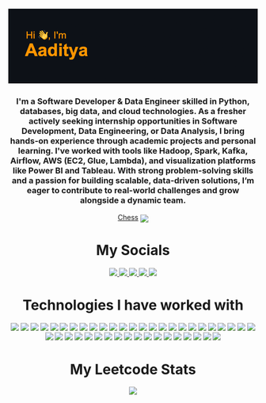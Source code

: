 <p align="center"> 
  <img src="/header.png">
</p>

<h3 align="center"> 
  I'm a Software Developer & Data Engineer skilled in Python, databases, big data, and cloud technologies.
As a fresher actively seeking internship opportunities in Software Development, Data Engineering, or Data Analysis, I bring hands-on experience through academic projects and personal learning. I've worked with tools like Hadoop, Spark, Kafka, Airflow, AWS (EC2, Glue, Lambda), and visualization platforms like Power BI and Tableau. With strong problem-solving skills and a passion for building scalable, data-driven solutions, I’m eager to contribute to real-world challenges and grow alongside a dynamic team. 
</h3>

<p align="center">
  <a href="https://www.chess.com/member/555aaditya">Chess</a>
  <img align="center" src="https://img.shields.io/badge/dynamic/json?logo=chessdotcom&label=rating&query=%24.chess_rapid.last.rating&url=https%3A%2F%2Fapi.chess.com%2Fpub%2Fplayer%2F555aaditya%2Fstats"/>
</p>

<h1 align="center"> My Socials </h1>
<p align="center">
  <a href="https://t.me/aaditya_sinha" target="_blank">
    <img src="https://img.shields.io/badge/Telegram-2CA5E0?style=for-the-badge&logo=telegram&logoColor=white">
  </a>
  <a href="mailto:555aaditya@proton.me" target="_blank">
    <img src="https://img.shields.io/badge/proton%20mail-6D4AFF?style=for-the-badge&logo=protonmail&logoColor=white">
  </a>
  <a href="https://www.linkedin.com/in/555aaditya/" target="_blank">
    <img src="https://img.shields.io/badge/LinkedIn-0077B5?style=for-the-badge&logo=linkedin&logoColor=white">
  </a>
  <a href="https://leetcode.com/555aaditya/" target="_blank">
    <img src="https://img.shields.io/badge/-LeetCode-FFA116?style=for-the-badge&logo=LeetCode&logoColor=black">
  </a>
  <a href="https://www.kaggle.com/aaditya555" target="_blank">
    <img src="https://img.shields.io/badge/Kaggle-20BEFF?style=for-the-badge&logo=Kaggle&logoColor=white">
  </a>
</p>

<h1 align="center"> Technologies I have worked with </h1>
<p align="center">
  <img src="https://img.shields.io/badge/Python-3776AB?style=for-the-badge&logo=python&logoColor=white">
  <img src="https://img.shields.io/badge/Scala-DC322F?style=for-the-badge&logo=scala&logoColor=white">
  <img src="https://img.shields.io/badge/Shell-Bash-121011?style=for-the-badge&logo=gnubash&logoColor=white">
  <img src="https://img.shields.io/badge/MySQL-4479A1?style=for-the-badge&logo=mysql&logoColor=white">
  <img src="https://img.shields.io/badge/PostgreSQL-4169E1?style=for-the-badge&logo=postgresql&logoColor=white">
  <img src="https://img.shields.io/badge/MongoDB-47A248?style=for-the-badge&logo=mongodb&logoColor=white">
  <img src="https://img.shields.io/badge/Databricks-FF3621?style=for-the-badge&logo=Databricks&logoColor=white">
  <img src="https://img.shields.io/badge/Redis-DC382D?style=for-the-badge&logo=redis&logoColor=white">
  <img src="https://img.shields.io/badge/Hadoop-66CCFF?style=for-the-badge&logo=apache&logoColor=white">
  <img src="https://img.shields.io/badge/Hive-FDEE21?style=for-the-badge&logo=apachehive&logoColor=black">
  <img src="https://img.shields.io/badge/Spark-E25A1C?style=for-the-badge&logo=apachespark&logoColor=white">
  <img src="https://img.shields.io/badge/Kafka-231F20?style=for-the-badge&logo=apachekafka&logoColor=white">
  <img src="https://img.shields.io/badge/Airflow-017CEE?style=for-the-badge&logo=apache-airflow&logoColor=white">
  <img src="https://img.shields.io/badge/AWS%20Glue-232F3E?style=for-the-badge&logo=amazon-aws&logoColor=white">
  <img src="https://img.shields.io/badge/AWS%20Lambda-FF9900?style=for-the-badge&logo=aws-lambda&logoColor=white">
  <img src="https://img.shields.io/badge/AWS%20EC2-FF9900?style=for-the-badge&logo=amazon-ec2&logoColor=white">
  <img src="https://img.shields.io/badge/AWS%20S3-569A31?style=for-the-badge&logo=amazon-s3&logoColor=white">
  <img src="https://img.shields.io/badge/Pandas-150458?style=for-the-badge&logo=pandas&logoColor=white">
  <img src="https://img.shields.io/badge/NumPy-013243?style=for-the-badge&logo=numpy&logoColor=white">
  <img src="https://img.shields.io/badge/Matplotlib-11557C?style=for-the-badge&logo=plotly&logoColor=white">
  <img src="https://img.shields.io/badge/Plotly-239120?style=for-the-badge&logo=plotly&logoColor=white">
  <img src="https://img.shields.io/badge/Seaborn-2E6E9E?style=for-the-badge&logo=python&logoColor=white">
  <img src="https://img.shields.io/badge/Scikit--Learn-F7931E?style=for-the-badge&logo=scikit-learn&logoColor=white">
  <img src="https://img.shields.io/badge/TensorFlow-FF6F00?style=for-the-badge&logo=tensorflow&logoColor=white">
  <img src="https://img.shields.io/badge/PySpark-E25A1C?style=for-the-badge&logo=apachespark&logoColor=white">
  <img src="https://img.shields.io/badge/Tweepy-Twitter_API-1DA1F2?style=for-the-badge&logo=twitter&logoColor=white">
  <img src="https://img.shields.io/badge/Flask-000000?style=for-the-badge&logo=flask&logoColor=white">
  <img src="https://img.shields.io/badge/FastAPI-009688?style=for-the-badge&logo=fastapi&logoColor=white">
  <img src="https://img.shields.io/badge/Django-092E20?style=for-the-badge&logo=django&logoColor=white">
  <img src="https://img.shields.io/badge/RESTful_API-4AB197?style=for-the-badge&logo=swagger&logoColor=white">
  <img src="https://img.shields.io/badge/GraphQL-E10098?style=for-the-badge&logo=graphql&logoColor=white">
  <img src="https://img.shields.io/badge/Git-F05032?style=for-the-badge&logo=git&logoColor=white">
  <img src="https://img.shields.io/badge/GitHub-181717?style=for-the-badge&logo=github&logoColor=white">
  <img src="https://img.shields.io/badge/GitLab-FC6D26?style=for-the-badge&logo=gitlab&logoColor=white">
  <img src="https://img.shields.io/badge/VSCode-007ACC?style=for-the-badge&logo=visualstudiocode&logoColor=white">
  <img src="https://img.shields.io/badge/Jupyter-F37626?style=for-the-badge&logo=jupyter&logoColor=white">
  <img src="https://img.shields.io/badge/Figma-F24E1E?style=for-the-badge&logo=figma&logoColor=white">
  <img src="https://img.shields.io/badge/Microsoft_Excel-217346?style=for-the-badge&logo=microsoft-excel&logoColor=white">
  <img src="https://img.shields.io/badge/Power_BI-F2C811?style=for-the-badge&logo=powerbi&logoColor=black">
  <img src="https://img.shields.io/badge/Tableau-E97627?style=for-the-badge&logo=tableau&logoColor=white">
  <img src="https://img.shields.io/badge/Bootstrap-7952B3?style=for-the-badge&logo=bootstrap&logoColor=white">
  <img src="https://img.shields.io/badge/ChatGPT-74aa9c?style=for-the-badge&logo=openai&logoColor=white">
  <img src="https://img.shields.io/badge/github%20copilot-000000?style=for-the-badge&logo=githubcopilot&logoColor=white">
</p>

<h1 align="center"> My Leetcode Stats </h1>
<p align="center">
  <img src="https://leetcard.jacoblin.cool/555aaditya?ext=heatmap">
</p>
